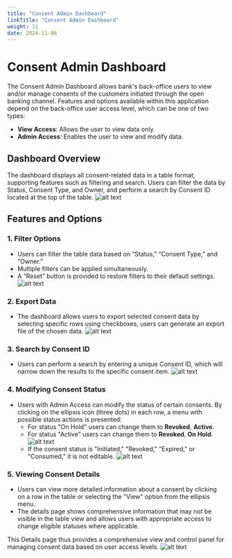 ```yaml
---
title: "Consent Admin Dashboard"
linkTitle: "Consent Admin Dashboard"
weight: 11
date: 2024-11-06
---
```


# Consent Admin Dashboard

The Consent Admin Dashboard allows bank's back-office users to view and/or manage consents of the customers initiated through the open banking channel. Features and options available within this application depend on the back-office user access level, which can be one of two types:

- **View Access**: Allows the user to view data only.
- **Admin Access**: Enables the user to view and modify data.

## Dashboard Overview
The dashboard displays all consent-related data in a table format, supporting features such as filtering and search. Users can filter the data by Status, Consent Type, and Owner, and perform a search by Consent ID located at the top of the table.
![alt text](/Images/consent-admin/image-1.png)

## Features and Options

### 1. Filter Options
- Users can filter the table data based on “Status,” “Consent Type,” and “Owner.”
- Multiple filters can be applied simultaneously.
- A “Reset” button is provided to restore filters to their default settings.
  ![alt text](/Images/consent-admin/image-2.png)

### 2. Export Data
- The dashboard allows users to export selected consent data by selecting specific rows using checkboxes, users can generate an export file of the chosen data.
  ![alt text](/Images/consent-admin/image-3.png)
### 3. Search by Consent ID
- Users can perform a search by entering a unique Consent ID, which will narrow down the results to the specific consent item.
  ![alt text](/Images/consent-admin/image-4.png)

### 4. Modifying Consent Status
- Users with Admin Access can modify the status of certain consents. By clicking on the ellipsis icon (three dots) in each row, a menu with possible status actions is presented:
    - For status "On Hold" users can change them to **Revoked**, **Active**.
    - For status "Active" users can change them to **Revoked**, **On Hold**.
      ![alt text](/Images/consent-admin/image-5.png)
    - If the consent status is "Initiated," "Revoked," "Expired," or "Consumed," it is not editable.
      ![alt text](/Images/consent-admin/image-6.png)

### 5. Viewing Consent Details
- Users can view more detailed information about a consent by clicking on a row in the table or selecting the "View" option from the ellipsis menu.
- The details page shows comprehensive information that may not be visible in the table view and allows users with appropriate access to change eligible statuses where applicable.

This Details page thus provides a comprehensive view and control panel for managing consent data based on user access levels.
![alt text](/Images/consent-admin/image-7.png)